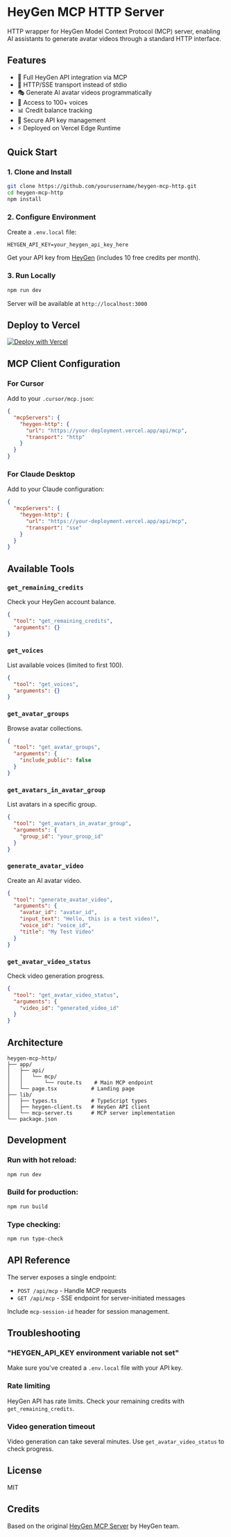 # HeyGen MCP HTTP Server

HTTP wrapper for HeyGen Model Context Protocol (MCP) server, enabling AI assistants to generate avatar videos through a standard HTTP interface.

## Features

- 🚀 Full HeyGen API integration via MCP
- 🔄 HTTP/SSE transport instead of stdio
- 🎭 Generate AI avatar videos programmatically
- 🎤 Access to 100+ voices
- 📊 Credit balance tracking
- 🔐 Secure API key management
- ⚡ Deployed on Vercel Edge Runtime

## Quick Start

### 1. Clone and Install

```bash
git clone https://github.com/yourusername/heygen-mcp-http.git
cd heygen-mcp-http
npm install
```

### 2. Configure Environment

Create a `.env.local` file:

```env
HEYGEN_API_KEY=your_heygen_api_key_here
```

Get your API key from [HeyGen](https://www.heygen.com/) (includes 10 free credits per month).

### 3. Run Locally

```bash
npm run dev
```

Server will be available at `http://localhost:3000`

## Deploy to Vercel

[![Deploy with Vercel](https://vercel.com/button)](https://vercel.com/new/clone?repository-url=https://github.com/yourusername/heygen-mcp-http&env=HEYGEN_API_KEY&envDescription=Your%20HeyGen%20API%20key&envLink=https://www.heygen.com/)

## MCP Client Configuration

### For Cursor

Add to your `.cursor/mcp.json`:

```json
{
  "mcpServers": {
    "heygen-http": {
      "url": "https://your-deployment.vercel.app/api/mcp",
      "transport": "http"
    }
  }
}
```

### For Claude Desktop

Add to your Claude configuration:

```json
{
  "mcpServers": {
    "heygen-http": {
      "url": "https://your-deployment.vercel.app/api/mcp",
      "transport": "sse"
    }
  }
}
```

## Available Tools

### `get_remaining_credits`
Check your HeyGen account balance.

```json
{
  "tool": "get_remaining_credits",
  "arguments": {}
}
```

### `get_voices`
List available voices (limited to first 100).

```json
{
  "tool": "get_voices",
  "arguments": {}
}
```

### `get_avatar_groups`
Browse avatar collections.

```json
{
  "tool": "get_avatar_groups",
  "arguments": {
    "include_public": false
  }
}
```

### `get_avatars_in_avatar_group`
List avatars in a specific group.

```json
{
  "tool": "get_avatars_in_avatar_group",
  "arguments": {
    "group_id": "your_group_id"
  }
}
```

### `generate_avatar_video`
Create an AI avatar video.

```json
{
  "tool": "generate_avatar_video",
  "arguments": {
    "avatar_id": "avatar_id",
    "input_text": "Hello, this is a test video!",
    "voice_id": "voice_id",
    "title": "My Test Video"
  }
}
```

### `get_avatar_video_status`
Check video generation progress.

```json
{
  "tool": "get_avatar_video_status",
  "arguments": {
    "video_id": "generated_video_id"
  }
}
```

## Architecture

```
heygen-mcp-http/
├── app/
│   ├── api/
│   │   └── mcp/
│   │       └── route.ts    # Main MCP endpoint
│   └── page.tsx           # Landing page
├── lib/
│   ├── types.ts           # TypeScript types
│   ├── heygen-client.ts   # HeyGen API client
│   └── mcp-server.ts      # MCP server implementation
└── package.json
```

## Development

### Run with hot reload:

```bash
npm run dev
```

### Build for production:

```bash
npm run build
```

### Type checking:

```bash
npm run type-check
```

## API Reference

The server exposes a single endpoint:

- `POST /api/mcp` - Handle MCP requests
- `GET /api/mcp` - SSE endpoint for server-initiated messages

Include `mcp-session-id` header for session management.

## Troubleshooting

### "HEYGEN_API_KEY environment variable not set"
Make sure you've created a `.env.local` file with your API key.

### Rate limiting
HeyGen API has rate limits. Check your remaining credits with `get_remaining_credits`.

### Video generation timeout
Video generation can take several minutes. Use `get_avatar_video_status` to check progress.

## License

MIT

## Credits

Based on the original [HeyGen MCP Server](https://github.com/heygen-com/heygen-mcp) by HeyGen team.
